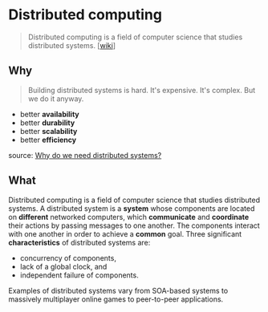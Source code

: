# Distributed computing

> Distributed computing is a field of computer science that studies distributed systems. [[wiki](https://www.wikiwand.com/en/Distributed_computing)]

## Why 

> Building distributed systems is hard. It's expensive. It's complex. But we do it anyway.

* better **availability**
* better **durability**
* better **scalability**
* better **efficiency**

source: [Why do we need distributed systems?](https://brooker.co.za/blog/2020/01/02/why-distributed.html)

## What 

Distributed computing is a field of computer science that studies distributed systems. A distributed system is a **system** whose components are located on **different** networked computers, which **communicate** and **coordinate** their actions by passing messages to one another. The components interact with one another in order to achieve a **common** goal. Three significant **characteristics** of distributed systems are: 

* concurrency of components, 
* lack of a global clock, and 
* independent failure of components.

Examples of distributed systems vary from SOA-based systems to massively multiplayer online games to peer-to-peer applications.

